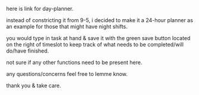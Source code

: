 here is link for day-planner.

instead of constricting it from 9-5, i decided to make it a 24-hour planner as an example for those that might have night shifts.

you would type in task at hand & save it with the green save button located on the right of timeslot to keep track of what needs to be completed/will do/have finished.

not sure if any other functions need to be present here.

any questions/concerns feel free to lemme know.

thank you & take care.